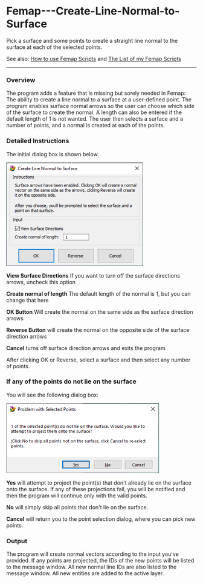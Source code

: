 # Femap---Create-Line-Normal-to-Surface
Pick a surface and some points to create a straight line normal to the surface at each of the selected points.

See also: [How to use Femap Scripts](https://github.com/aaronjasso/How_to_use_Femap_Scripts) and [The List of my Femap Scripts](https://github.com/aaronjasso/My-Femap-Scripts)

---
### Overview
The program adds a feature that is missing but sorely needed in Femap: The ability to create a line normal to a surface at a user-defined point. The program enables surface normal arrows so the user can choose which side of the surface to create the normal. A length can also be entered if the default length of 1 is not wanted. The user then selects a surface and a number of points, and a normal is created at each of the points.

### Detailed Instructions
The initial dialog box is shown below.

![Create Surface Normal](images/dialog.png)

**View Surface Directions** If you want to turn off the surface directions arrows, uncheck this option

**Create normal of length** The default length of the normal is 1, but you can change that here

**OK Button** Will create the normal on the same side as the surface direction arrows

**Reverse Button** will create the normal on the opposite side of the surface direction arrows

**Cancel** turns off surface direction arrows and exits the program

After clicking OK or Reverse, select a surface and then select any number of points.

### If any of the points do not lie on the surface
You will see the following dialog box:

![Point problem options](images/project.png)

**Yes** will attempt to project the point(s) that don't already lie on the surface onto the surface. If any of these projections fail, you will be notified and then the program will continue only with the valid points.

**No** will simply skip all points that don't lie on the surface.

**Cancel** will return you to the point selection dialog, where you can pick new points.

### Output
The program will create normal vectors according to the input you've provided. If any points are projected, the IDs of the new points will be listed to the message window. All new normal line IDs are also listed to the message window. All new entities are added to the active layer.
